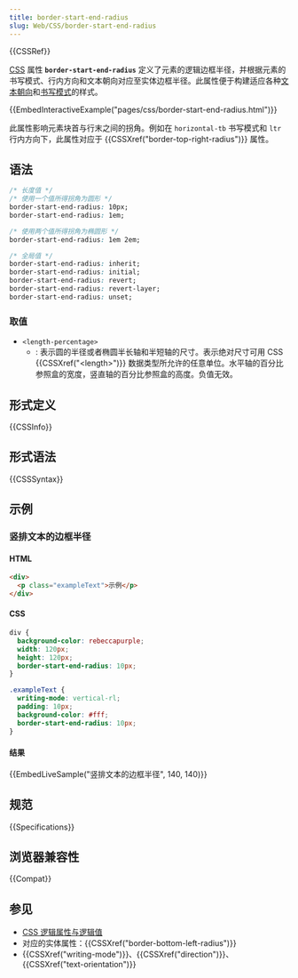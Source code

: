 ```yaml
---
title: border-start-end-radius
slug: Web/CSS/border-start-end-radius
---
```


{{CSSRef}}

[CSS](/zh-CN/docs/Web/CSS) 属性 **`border-start-end-radius`** 定义了元素的逻辑边框半径，并根据元素的书写模式、行内方向和文本朝向对应至实体边框半径。此属性便于构建适应各种[文本朝向](/zh-CN/docs/Web/CSS/text-orientation)和[书写模式](/zh-CN/docs/Web/CSS/CSS_Writing_Modes)的样式。

{{EmbedInteractiveExample("pages/css/border-start-end-radius.html")}}

此属性影响元素块首与行末之间的拐角。例如在 `horizontal-tb` 书写模式和 `ltr` 行内方向下，此属性对应于 {{CSSXref("border-top-right-radius")}} 属性。

## 语法

```css
/* 长度值 */
/* 使用一个值所得拐角为圆形 */
border-start-end-radius: 10px;
border-start-end-radius: 1em;

/* 使用两个值所得拐角为椭圆形 */
border-start-end-radius: 1em 2em;

/* 全局值 */
border-start-end-radius: inherit;
border-start-end-radius: initial;
border-start-end-radius: revert;
border-start-end-radius: revert-layer;
border-start-end-radius: unset;
```

### 取值

- `<length-percentage>`
  - : 表示圆的半径或者椭圆半长轴和半短轴的尺寸。表示绝对尺寸可用 CSS {{CSSXref("&lt;length&gt;")}} 数据类型所允许的任意单位。水平轴的百分比参照盒的宽度，竖直轴的百分比参照盒的高度。负值无效。

## 形式定义

{{CSSInfo}}

## 形式语法

{{CSSSyntax}}

## 示例

### 竖排文本的边框半径

#### HTML

```html
<div>
  <p class="exampleText">示例</p>
</div>
```

#### CSS

```css
div {
  background-color: rebeccapurple;
  width: 120px;
  height: 120px;
  border-start-end-radius: 10px;
}

.exampleText {
  writing-mode: vertical-rl;
  padding: 10px;
  background-color: #fff;
  border-start-end-radius: 10px;
}
```

#### 结果

{{EmbedLiveSample("竖排文本的边框半径", 140, 140)}}

## 规范

{{Specifications}}

## 浏览器兼容性

{{Compat}}

## 参见

- [CSS 逻辑属性与逻辑值](/zh-CN/docs/Web/CSS/CSS_Logical_Properties)
- 对应的实体属性：{{CSSXref("border-bottom-left-radius")}}
- {{CSSXref("writing-mode")}}、{{CSSXref("direction")}}、{{CSSXref("text-orientation")}}
